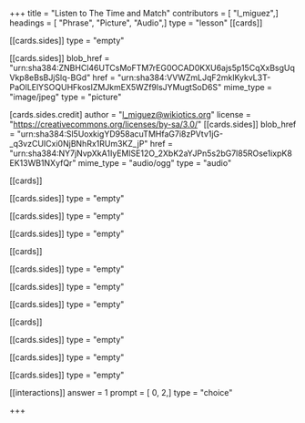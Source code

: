 +++
title = "Listen to The Time and Match"
contributors = [ "l_miguez",]
headings = [ "Phrase", "Picture", "Audio",]
type = "lesson"
[[cards]]

[[cards.sides]]
type = "empty"

[[cards.sides]]
blob_href = "urn:sha384:ZNBHCl46UTCsMoFTM7rEG0OCAD0KXU6ajs5p15CqXxBsgUqVkp8eBsBJjSlq-BGd"
href = "urn:sha384:VVWZmLJqF2mklKykvL3T-PaOlLElYSOQUHFkoslZMJkmEX5WZf9lsJYMugtSoD6S"
mime_type = "image/jpeg"
type = "picture"

[cards.sides.credit]
author = "l_miguez@wikiotics.org"
license = "https://creativecommons.org/licenses/by-sa/3.0/"
[[cards.sides]]
blob_href = "urn:sha384:Sl5UoxkigYD958acuTMHfaG7i8zPVtv1jG-_q3vzCUICxi0NjBNhRx1RUm3KZ_jP"
href = "urn:sha384:NY7jNvpXkA1IyEMlSE12O_2XbK2aYJPn5s2bG7l85ROse1ixpK8EK13WB1NXyfQr"
mime_type = "audio/ogg"
type = "audio"

[[cards]]

[[cards.sides]]
type = "empty"

[[cards.sides]]
type = "empty"

[[cards.sides]]
type = "empty"

[[cards]]

[[cards.sides]]
type = "empty"

[[cards.sides]]
type = "empty"

[[cards.sides]]
type = "empty"

[[cards]]

[[cards.sides]]
type = "empty"

[[cards.sides]]
type = "empty"

[[cards.sides]]
type = "empty"

[[interactions]]
answer = 1
prompt = [ 0, 2,]
type = "choice"

+++
